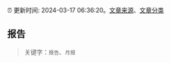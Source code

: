 :alarm_clock: 更新时间: 2024-03-17 06:36:20。[文章来源](/README.md)、[文章分类](/TAGS.md)

## 报告


> 关键字：`报告`、`月报`



